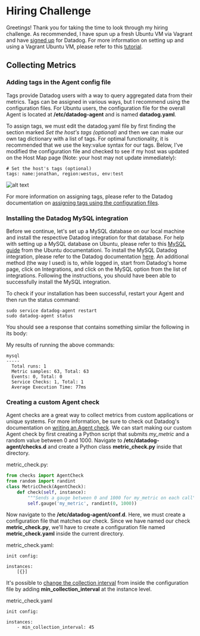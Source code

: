 # Hiring Challenge

Greetings! Thank you for taking the time to look through my hiring challenge. As recommended, I have spun up a fresh Ubuntu VM via Vagrant and have [signed up](https://www.datadoghq.com) for Datadog. For more information on setting up and using a Vagrant Ubuntu VM, please refer to this [tutorial](https://www.vagrantup.com/intro/getting-started/).

## Collecting Metrics

### Adding tags in the Agent config file

Tags provide Datadog users with a way to query aggregated data from their metrics. Tags can be assigned in various ways, but I recommend using the configuration files. For Ubuntu users, the configuration file for the overall Agent is located at **/etc/datadog-agent** and is named **datadog.yaml**.

To assign tags, we must edit the datadog.yaml file by first finding the section marked *Set the host's tags (optional)* and then we can make our own tag dictionary with a list of tags. For optimal functionality, it is recommended that we use the key:value syntax for our tags. Below, I've modified the configuration file and checked to see if my host was updated on the Host Map page (Note: your host may not update immediately):

```
# Set the host's tags (optional)
tags: name:jonathan, region:westus, env:test
```

![alt text](https://raw.githubusercontent.com/jonathan-paul-deguzman/hiring-engineers/agent_with_tags_from_host_map.png "Agent overview from Host Map")

For more information on assigning tags, please refer to the Datadog documentation on [assigning tags using the configuration files](https://docs.datadoghq.com/getting_started/tagging/assigning_tags/#assigning-tags-using-the-configuration-files).

### Installing the Datadog MySQL integration

Before we continue, let's set up a MySQL database on our local machine and install the respective Datadog integration for that database. For help with setting up a MySQL database on Ubuntu, please refer to this [MySQL guide](https://help.ubuntu.com/lts/serverguide/mysql.html.en) from the Ubuntu documentationi. To install the MySQL Datadog integration, please refer to the Datadog documentation [here](https://docs.datadoghq.com/integrations/mysql/). An additional method (the way I used) is to, while logged in, start from Datadog's home page, click on Integrations, and click on the MySQL option from the list of integrations. Following the instructions, you should have been able to successfully install the MySQL integration.

To check if your installation has been successful, restart your Agent and then run the status command:

```
sudo service datadog-agent restart
sudo datadog-agent status
``` 

You should see a response that contains something similar  the following in its body:

My results of running the above commands:

```
mysql
-----
  Total runs: 1
  Metric samples: 63, Total: 63
  Events: 0, Total: 0
  Service Checks: 1, Total: 1
  Average Execution Time: 77ms
```

### Creating a custom Agent check

Agent checks are a great way to collect metrics from custom applications or unique systems. For more information, be sure to check out Datadog's documentation on [writing an Agent check](https://docs.datadoghq.com/developers/agent_checks/#your-first-check). We can start making our custom Agent check by first creating a Python script that submits *my_metric* and a random value between 0 and 1000. Navigate to **/etc/datadog-agent/checks.d** and create a Python class **metric_check.py** inside that directory.

metric_check.py:

```python
from checks import AgentCheck
from random import randint
class MetricCheck(AgentCheck):
    def check(self, instance):
        """Sends a gauge between 0 and 1000 for my_metric on each call"""
        self.gauge('my_metric', randint(0, 1000))
```

Now navigate to the **/etc/datadog-agent/conf.d**. Here, we must create a configuration file that matches our check. Since we have named our check **metric_check.py**, we'll have to create a configuration file named **metric_check.yaml** inside the current directory.

metric_check.yaml:

```
init config:

instances:
    [{}]
```

It's possible to [change the collection interval](https://docs.datadoghq.com/developers/agent_checks/#configuration) from inside the configuration file by adding **min_collection_interval** at the instance level.

metric_check.yaml

```
init config:

instances:
    - min_collection_interval: 45
````




